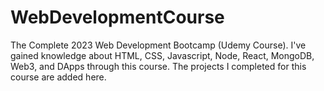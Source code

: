 # WebDevelopmentCourse
The Complete 2023 Web Development Bootcamp (Udemy Course). I've gained knowledge about HTML, CSS, Javascript, Node, React, MongoDB, Web3, and DApps through this course. The projects I completed for this course are added here.
